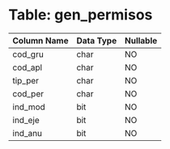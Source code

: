 # Table: gen_permisos

| Column Name | Data Type | Nullable |
|-------------|-----------|----------|
| cod_gru | char | NO |
| cod_apl | char | NO |
| tip_per | char | NO |
| cod_per | char | NO |
| ind_mod | bit | NO |
| ind_eje | bit | NO |
| ind_anu | bit | NO |
